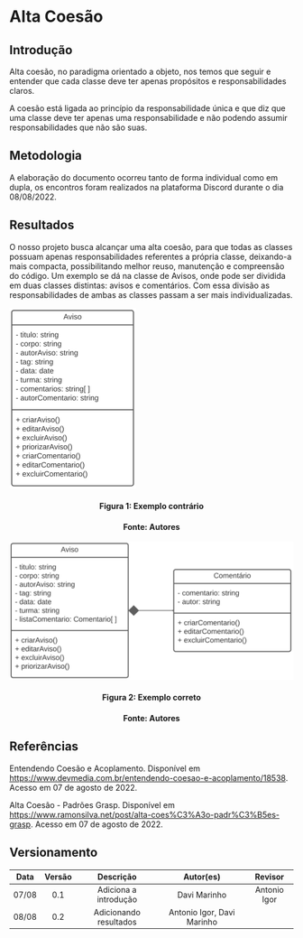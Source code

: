# Alta Coesão

## Introdução

Alta coesão, no paradigma orientado a objeto, nos temos que seguir e entender que cada classe deve ter apenas propósitos e responsabilidades claros.

A coesão está ligada ao princípio da responsabilidade única e que diz que uma classe deve ter apenas uma responsabilidade e não podendo assumir responsabilidades que não são suas.

## Metodologia

A elaboração do documento ocorreu tanto de forma individual como em dupla, os encontros foram realizados na plataforma Discord durante o dia 08/08/2022.

## Resultados

O nosso projeto busca alcançar uma alta coesão, para que todas as classes possuam apenas responsabilidades referentes a própria classe, deixando-a mais compacta, possibilitando melhor reuso, manutenção e compreensão do código. Um exemplo se dá na classe de Avisos, onde pode ser dividida em duas classes distintas: avisos e comentários. Com essa divisão as responsabilidades de ambas as classes passam a ser mais individualizadas.

![Baixa coesão](../assets/img/baixaCoesao.png)
<h4 align = "center">Figura 1: Exemplo contrário</h6>
<h4 align = "center">Fonte: Autores</h6>

![Alta coesão](../assets/img/altaCoesao.png)
<h4 align = "center">Figura 2: Exemplo correto</h6>
<h4 align = "center">Fonte: Autores</h6>

## Referências

Entendendo Coesão e Acoplamento. Disponível em https://www.devmedia.com.br/entendendo-coesao-e-acoplamento/18538. Acesso em 07 de agosto de 2022.

Alta Coesão - Padrões Grasp. Disponível em https://www.ramonsilva.net/post/alta-coes%C3%A3o-padr%C3%B5es-grasp. Acesso em 07 de agosto de 2022.

## Versionamento

| Data  | Versão |                     Descrição                      |  Autor(es)  | Revisor |
| :---: | :----: | :------------------------------------------------: | :---------: | :-----: |
| 07/08 |  0.1   |          Adiciona a introdução          | Davi Marinho              |  Antonio Igor  |
| 08/08 |  0.2   |          Adicionando resultados         | Antonio Igor, Davi Marinho|    |